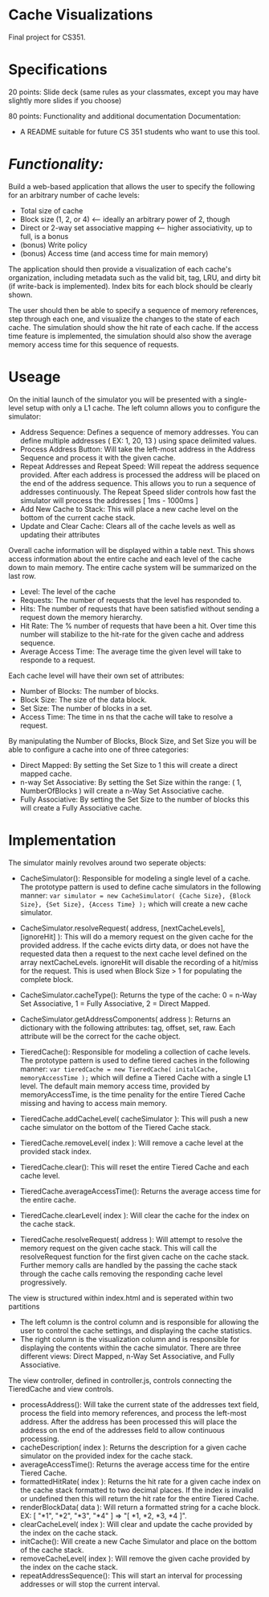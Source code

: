 Cache Visualizations
====================

Final project for CS351.

Specifications
==============
20 points: Slide deck (same rules as your classmates, except you may have
slightly more slides if you choose)

80 points: Functionality and additional documentation
Documentation:
- A README suitable for future CS 351 students who want to use this tool.

*Functionality:*
==================

Build a web-based application that allows the user to specify the
following for an arbitrary number of cache levels:
* Total size of cache
* Block size (1, 2, or 4) <-- ideally an arbitrary power of 2, though
* Direct or 2-way set associative mapping <-- higher associativity, up to
full, is a bonus
* (bonus) Write policy
* (bonus) Access time (and access time for main memory)

The application should then provide a visualization of each cache's
organization, including metadata such as the valid bit, tag, LRU, and
dirty bit (if write-back is implemented). Index bits for each block should
be clearly shown.

The user should then be able to specify a sequence of memory references,
step through each one, and visualize the changes to the state of each
cache. The simulation should show the hit rate of each cache. If the
access time feature is implemented, the simulation should also show the
average memory access time for this sequence of requests.

Useage
======
On the initial launch of the simulator you will be presented with a single-level setup with only a L1 cache.
The left column allows you to configure the simulator:
* Address Sequence: Defines a sequence of memory addresses. You can define multiple addresses ( EX: 1, 20, 13 ) using space delimited values.
* Process Address Button: Will take the left-most address in the Address Sequence and process it with the given cache.
* Repeat Addresses and Repeat Speed: Will repeat the address sequence provided. After each address is processed the address will be placed on the end of the address sequence. This allows you to run a sequence of addresses continuously. The Repeat Speed slider controls how fast the simulator will process the addresses [ 1ms - 1000ms ]
* Add New Cache to Stack: This will place a new cache level on the bottom of the current cache stack. 
* Update and Clear Cache: Clears all of the cache levels as well as updating their attributes

Overall cache information will be displayed within a table next. This shows access information about the entire cache and each level of the cache down to main memory. The entire cache system will be summarized on the last row.
* Level: The level of the cache
* Requests: The number of requests that the level has responded to.
* Hits: The number of requests that have been satisfied without sending a request down the memory hierarchy.
* Hit Rate: The % number of requests that have been a hit. Over time this number will stabilize to the hit-rate for the given cache and address sequence.
* Average Access Time: The average time the given level will take to responde to a request.

Each cache level will have their own set of attributes:
* Number of Blocks: The number of blocks.
* Block Size: The size of the data block.
* Set Size: The number of blocks in a set.
* Access Time: The time in ns that the cache will take to resolve a request.

By manipulating the Number of Blocks, Block Size, and Set Size you will be able to configure a cache into one of three categories:
* Direct Mapped: By setting the Set Size to 1 this will create a direct mapped cache.
* n-way Set Associative: By setting the Set Size within the range: ( 1, NumberOfBlocks ) will create a n-Way Set Associative cache.
* Fully Associative: By setting the Set Size to the number of blocks this will create a Fully Associative cache.


Implementation
==============
The simulator mainly revolves around two seperate objects:
* CacheSimulator(): Responsible for modeling a single level of a cache. The prototype pattern is used to define cache simulators in the following manner: ``` var simulator = new CacheSimulator( {Cache Size}, {Block Size}, {Set Size}, {Access Time} ); ``` which will create a new cache simulator.
* CacheSimulator.resolveRequest( address, [nextCacheLevels], [ignoreHit] ): This will do a memory request on the given cache for the provided address. If the cache evicts dirty data, or does not have the requested data then a request to the next cache level defined on the array nextCacheLevels. ignoreHit will disable the recording of a hit/miss for the request. This is used when Block Size > 1 for populating the complete block.
* CacheSimulator.cacheType(): Returns the type of the cache: 0 = n-Way Set Associative, 1 = Fully Associative, 2 = Direct Mapped.
* CacheSimulator.getAddressComponents( address ): Returns an dictionary with the following attributes: tag, offset, set, raw. Each attribute will be the correct for the cache object.

* TieredCache(): Responsible for modeling a collection of cache levels. The prototype pattern is used to define tiered caches in the following manner: ``` var tieredCache = new TieredCache( initalCache, memoryAccessTime ); ``` which will define a Tiered Cache with a single L1 level. The default main memory access time, provided by memoryAccessTime, is the time penality for the entire Tiered Cache missing and having to access main memory.
* TieredCache.addCacheLevel( cacheSimulator ): This will push a new cache simulator on the bottom of the Tiered Cache stack.
* TieredCache.removeLevel( index ): Will remove a cache level at the provided stack index.
* TieredCache.clear(): This will reset the entire Tiered Cache and each cache level.
* TieredCache.averageAccessTime(): Returns the average access time for the entire cache.
* TieredCache.clearLevel( index ): Will clear the cache for the index on the cache stack.
* TieredCache.resolveRequest( address ): Will attempt to resolve the memory request on the given cache stack. This will call the resolveRequest function for the first given cache on the cache stack. Further memory calls are handled by the passing the cache stack through the cache calls removing the responding cache level progressively.

The view is structured within index.html and is seperated within two partitions
* The left column is the control column and is responsible for allowing the user to control the cache settings, and displaying the cache statistics.
* The right column is the visualization column and is responsible for displaying the contents within the cache simulator. There are three different views: Direct Mapped, n-Way Set Associative, and Fully Associative.

The view controller, defined in controller.js, controls connecting the TieredCache and view controls.
* processAddress(): Will take the current state of the addresses text field, process the field into memory references, and process the left-most address. After the address has been processed this will place the address on the end of the addresses field to allow continuous processing.
* cacheDescription( index ): Returns the description for a given cache simulator on the provided index for the cache stack.
* averageAccessTime(): Returns the average access time for the entire Tiered Cache.
* formattedHitRate( index ): Returns the hit rate for a given cache index on the cache stack formatted to two decimal places. If the index is invalid or undefined then this will return the hit rate for the entire Tiered Cache.
* renderBlockData( data ): Will return a formatted string for a cache block. EX: [ "*1", "*2", "*3", "*4" ] => "[ *1, *2, *3, *4 ]".
* clearCacheLevel( index ): Will clear and update the cache provided by the index on the cache stack.
* initCache(): Will create a new Cache Simulator and place on the bottom of the cache stack.
* removeCacheLevel( index ): Will remove the given cache provided by the index on the cache stack.
* repeatAddressSequence(): This will start an interval for processing addresses or will stop the current interval. 
